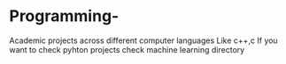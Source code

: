# Programming-
Academic projects across different computer languages Like c++,c
If you want to check pyhton projects check machine learning directory

